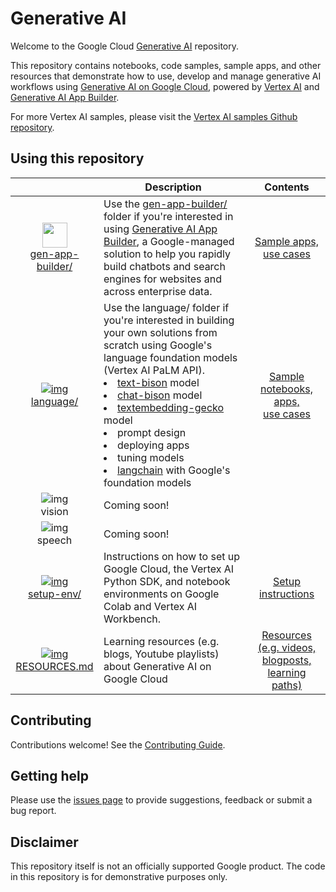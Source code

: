 # Generative AI

Welcome to the Google Cloud [Generative AI](https://cloud.google.com/ai/generative-ai) repository.

This repository contains notebooks, code samples, sample apps, and other resources that demonstrate how to use, develop and manage generative AI workflows using [Generative AI on Google Cloud](https://cloud.google.com/ai/generative-ai), powered by [Vertex AI](https://cloud.google.com/vertex-ai) and [Generative AI App Builder](https://cloud.google.com/generative-ai-app-builder).

For more Vertex AI samples, please visit the [Vertex AI samples Github repository](https://github.com/GoogleCloudPlatform/vertex-ai-samples/).

## Using this repository

|   | <center>Description | Contents |
|:-:|:------------|:--------:|
|[<img src="https://storage.googleapis.com/github-repo/gen-app-builder/gen-app-builder.png" width="40px"><br>gen-app-builder/](gen-app-builder/)| Use the [gen-app-builder/](gen-app-builder) folder if you're interested in using [Generative AI App Builder](https://cloud.google.com/generative-ai-app-builder), a Google-managed solution to help you rapidly build chatbots and search engines for websites and across enterprise data. | [Sample apps, <br>use cases](gen-app-builder)|
|[![img](https://fonts.gstatic.com/s/i/short-term/release/googlesymbols/edit_note/default/40px.svg)<br>language/](language)| Use the language/ folder if you're interested in building your own solutions from scratch using Google's language foundation models (Vertex AI PaLM API).<br><div style='text-align:left'><li> <a href="https://cloud.google.com/vertex-ai/docs/generative-ai/language-model-overview#palm-api">text-bison</a> model</li><li> <a href="https://cloud.google.com/vertex-ai/docs/generative-ai/language-model-overview#palm-api">chat-bison</a> model</li><li> <a href="https://cloud.google.com/vertex-ai/docs/generative-ai/language-model-overview#palm-api">textembedding-gecko</a> model</li><li> prompt design</li><li> deploying apps</li><li> tuning models</li><li> <a href="https://www.langchain.com/">langchain</a> with Google's foundation models</li></div> | [Sample notebooks,<br>apps,<br>use cases](language)|
|![img](https://fonts.gstatic.com/s/i/short-term/release/googlesymbols/image/default/40px.svg)<br>vision | Coming soon! | |
|![img](https://fonts.gstatic.com/s/i/short-term/release/googlesymbols/mic/default/40px.svg)<br>speech | Coming soon! | |
|[![img](https://fonts.gstatic.com/s/i/short-term/release/googlesymbols/code_blocks/default/40px.svg)<br>setup-env/](setup-env)| Instructions on how to set up Google Cloud, the Vertex AI Python SDK, and notebook environments on Google Colab and Vertex AI Workbench. | [Setup instructions](setup-env)|
|[![img](https://fonts.gstatic.com/s/i/short-term/release/googlesymbols/media_link/default/40px.svg)<br>RESOURCES.md](RESOURCES.md) | Learning resources (e.g. blogs, Youtube playlists) about Generative AI on Google Cloud | [Resources (e.g. videos, blogposts, learning paths)](RESOURCES.md) |

## Contributing

Contributions welcome! See the [Contributing Guide](https://github.com/GoogleCloudPlatform/generative-ai/blob/main/CONTRIBUTING.md).

## Getting help

Please use the [issues page](https://github.com/GoogleCloudPlatform/generative-ai/issues) to provide suggestions, feedback or submit a bug report.

## Disclaimer

This repository itself is not an officially supported Google product. The code in this repository is for demonstrative purposes only.


